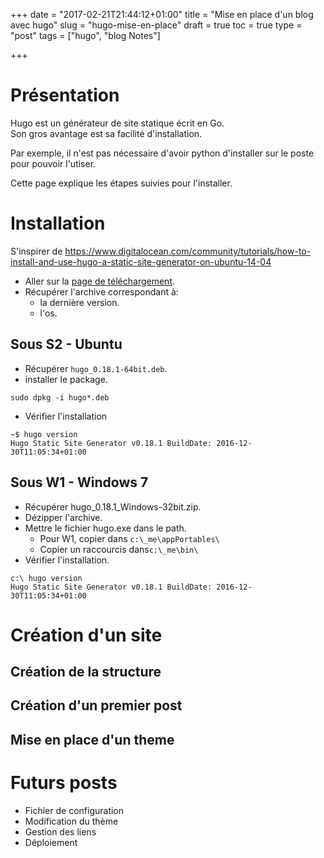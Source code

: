 +++
date = "2017-02-21T21:44:12+01:00"
title = "Mise en place d'un blog avec hugo"
slug = "hugo-mise-en-place"
draft = true
toc = true
type = "post"
tags = ["hugo", "blog Notes"]

+++

# Présentation

Hugo est un générateur de site statique écrit en Go.  
Son gros avantage est sa facilité d'installation.  

Par exemple, il n'est pas nécessaire d'avoir python d'installer sur le poste pour pouvoir l'utiser.

Cette page explique les étapes suivies pour l'installer.


# Installation

S'inspirer de https://www.digitalocean.com/community/tutorials/how-to-install-and-use-hugo-a-static-site-generator-on-ubuntu-14-04

- Aller sur la [page de téléchargement](https://github.com/spf13/hugo/releases).  
- Récupérer l'archive correspondant à:  
	- la dernière version.  
	- l'os.

## Sous S2 - Ubuntu

- Récupérer `hugo_0.18.1-64bit.deb`.
- installer le package.  

```
sudo dpkg -i hugo*.deb
```
- Vérifier l'installation

```
~$ hugo version
Hugo Static Site Generator v0.18.1 BuildDate: 2016-12-30T11:05:34+01:00
```

## Sous W1 - Windows 7

- Récupérer hugo_0.18.1_Windows-32bit.zip.  
- Dézipper l'archive.
- Mettre le fichier hugo.exe dans le path.
	- Pour W1, copier dans `c:\_me\appPortables\`
	- Copier un raccourcis dans`c:\_me\bin\`
- Vérifier l'installation.

```
c:\ hugo version
Hugo Static Site Generator v0.18.1 BuildDate: 2016-12-30T11:05:34+01:00
```


# Création d'un site

## Création de la structure
## Création d'un premier post
## Mise en place d'un theme

# Futurs posts
- Fichier de configuration
- Modification du thème
- Gestion des liens
- Déploiement
